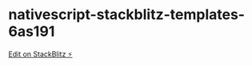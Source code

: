 # nativescript-stackblitz-templates-6as191

[Edit on StackBlitz ⚡️](https://stackblitz.com/edit/nativescript-stackblitz-templates-6as191)